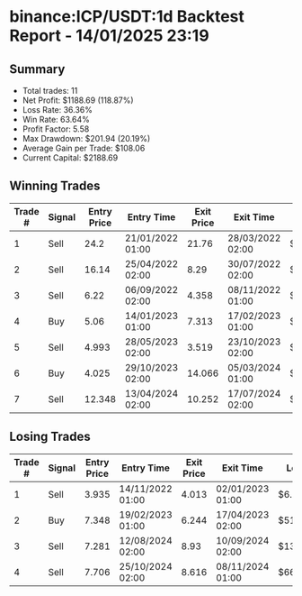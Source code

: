 # binance:ICP/USDT:1d Backtest Report - 14/01/2025 23:19
## Summary

- Total trades: 11
- Net Profit: $1188.69 (118.87%)
- Loss Rate: 36.36%
- Win Rate: 63.64%
- Profit Factor: 5.58
- Max Drawdown: $201.94 (20.19%)
- Average Gain per Trade: $108.06
- Current Capital: $2188.69

## Winning Trades

| Trade # | Signal | Entry Price | Entry Time | Exit Price | Exit Time | Gain |
|---------|--------|-------------|------------|------------|-----------|------|
| 1 | Sell | 24.2 | 21/01/2022 01:00 | 21.76 | 28/03/2022 02:00 | $25.21 |
| 2 | Sell | 16.14 | 25/04/2022 02:00 | 8.29 | 30/07/2022 02:00 | $124.66 |
| 3 | Sell | 6.22 | 06/09/2022 02:00 | 4.358 | 08/11/2022 01:00 | $86.05 |
| 4 | Buy | 5.06 | 14/01/2023 01:00 | 7.313 | 17/02/2023 01:00 | $136.89 |
| 5 | Sell | 4.993 | 28/05/2023 02:00 | 3.519 | 23/10/2023 02:00 | $97.08 |
| 6 | Buy | 4.025 | 29/10/2023 02:00 | 14.066 | 05/03/2024 01:00 | $880.88 |
| 7 | Sell | 12.348 | 13/04/2024 02:00 | 10.252 | 17/07/2024 02:00 | $97.32 |


## Losing Trades

| Trade # | Signal | Entry Price | Entry Time | Exit Price | Exit Time | Loss |
|---------|--------|-------------|------------|------------|-----------|------|
| 1 | Sell | 3.935 | 14/11/2022 01:00 | 4.013 | 02/01/2023 01:00 | $6.12 |
| 2 | Buy | 7.348 | 19/02/2023 01:00 | 6.244 | 17/04/2023 02:00 | $51.33 |
| 3 | Sell | 7.281 | 12/08/2024 02:00 | 8.93 | 10/09/2024 02:00 | $135.36 |
| 4 | Sell | 7.706 | 25/10/2024 02:00 | 8.616 | 08/11/2024 01:00 | $66.58 |
